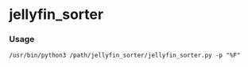 # jellyfin_sorter

### Usage
```
/usr/bin/python3 /path/jellyfin_sorter/jellyfin_sorter.py -p "%F"
```
